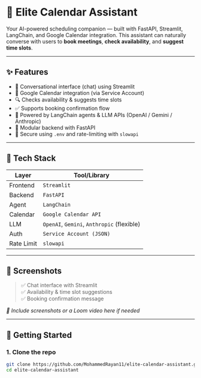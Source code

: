 # 🌟 Elite Calendar Assistant

Your AI-powered scheduling companion — built with FastAPI, Streamlit, LangChain, and Google Calendar integration. This assistant can naturally converse with users to **book meetings**, **check availability**, and **suggest time slots**.

---

## ✨ Features

- 🤖 Conversational interface (chat) using Streamlit
- 📅 Google Calendar integration (via Service Account)
- 🔍 Checks availability & suggests time slots
- ✅ Supports booking confirmation flow
- 🧠 Powered by LangChain agents & LLM APIs (OpenAI / Gemini / Anthropic)
- 🚀 Modular backend with FastAPI
- 🔐 Secure using `.env` and rate-limiting with `slowapi`

---

## 🧰 Tech Stack

| Layer      | Tool/Library             |
|------------|--------------------------|
| Frontend   | `Streamlit`              |
| Backend    | `FastAPI`                |
| Agent      | `LangChain`              |
| Calendar   | `Google Calendar API`    |
| LLM        | `OpenAI`, `Gemini`, `Anthropic` (flexible)
| Auth       | `Service Account (JSON)` |
| Rate Limit | `slowapi`                |

---

## 📸 Screenshots

> ✅ Chat interface with Streamlit  
> ✅ Availability & time slot suggestions  
> ✅ Booking confirmation message  

_📸 Include screenshots or a Loom video here if needed_

---

## 🚀 Getting Started

### 1. Clone the repo

```bash
git clone https://github.com/MohammedRayan11/elite-calendar-assistant.git
cd elite-calendar-assistant
